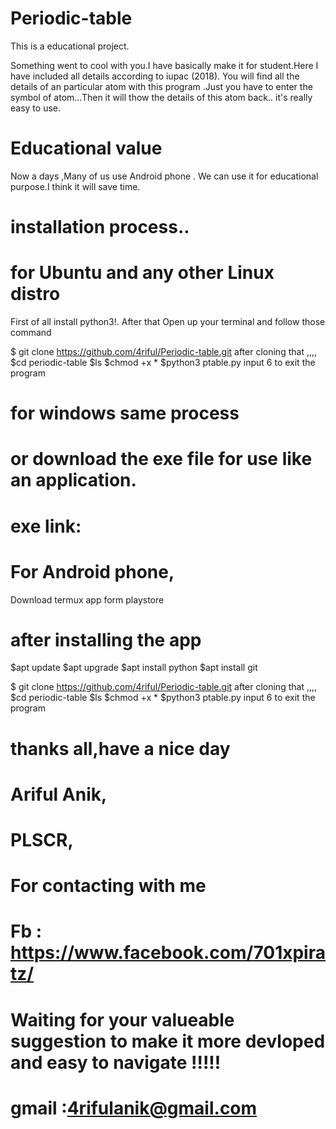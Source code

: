 # Periodic-table
This is a educational project.

Something went to cool with you.I have basically make it for student.Here I have included all details according to iupac (2018).
You will find all the details of an particular atom with this program .Just you have to  enter the symbol of atom...Then it will thow the details of this atom back.. it's really easy to use.

# Educational value 
Now a days ,Many of us use Android phone . We can use it for educational purpose.I think it will save time.


# installation process..
# for Ubuntu and any other  Linux distro
First of all 
install python3!.
After that Open up your terminal and follow those command

$ git clone https://github.com/4riful/Periodic-table.git
after cloning that ,,,,
$cd periodic-table
$ls
$chmod +x *
$python3 ptable.py
input 6 to exit the program
# for windows same process 
# or download the exe file for use like an application.
# exe link:
# For Android phone, 
Download termux app form playstore
# after installing the app
$apt update
$apt upgrade
$apt install python
$apt install git

$ git clone https://github.com/4riful/Periodic-table.git
after cloning that ,,,,
$cd periodic-table
$ls
$chmod +x *
$python3 ptable.py
input 6 to exit the program

# thanks all,have a nice day 
 # Ariful Anik,
 # PLSCR,
 # 
 
 # For contacting with me
 # Fb : https://www.facebook.com/701xpiratz/
# Waiting for your valueable suggestion to make it more devloped and easy to navigate !!!!!
# gmail :4rifulanik@gmail.com
